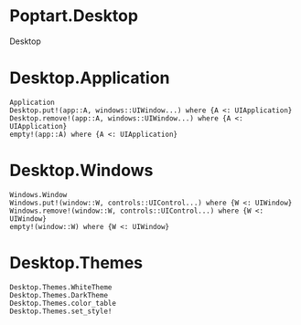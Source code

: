# Poptart.Desktop

Desktop

# Desktop.Application

```@docs
Application
Desktop.put!(app::A, windows::UIWindow...) where {A <: UIApplication}
Desktop.remove!(app::A, windows::UIWindow...) where {A <: UIApplication}
empty!(app::A) where {A <: UIApplication}
```

# Desktop.Windows
```@docs
Windows.Window
Windows.put!(window::W, controls::UIControl...) where {W <: UIWindow}
Windows.remove!(window::W, controls::UIControl...) where {W <: UIWindow}
empty!(window::W) where {W <: UIWindow}
```

# Desktop.Themes
```@docs
Desktop.Themes.WhiteTheme
Desktop.Themes.DarkTheme
Desktop.Themes.color_table
Desktop.Themes.set_style!
```

